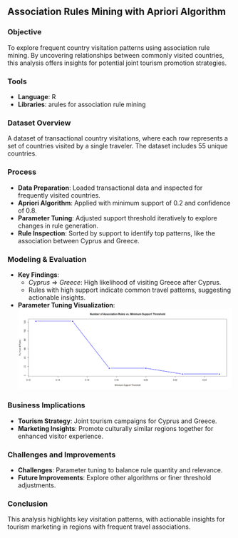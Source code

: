 ## Association Rules Mining with Apriori Algorithm

### Objective
To explore frequent country visitation patterns using association rule mining. By uncovering relationships between commonly visited countries, this analysis offers insights for potential joint tourism promotion strategies.

### Tools
- **Language**: R
- **Libraries**: arules for association rule mining

### Dataset Overview
A dataset of transactional country visitations, where each row represents a set of countries visited by a single traveler. The dataset includes 55 unique countries.

### Process
- **Data Preparation**: Loaded transactional data and inspected for frequently visited countries.
- **Apriori Algorithm**: Applied with minimum support of 0.2 and confidence of 0.8.
- **Parameter Tuning**: Adjusted support threshold iteratively to explore changes in rule generation.
- **Rule Inspection**: Sorted by support to identify top patterns, like the association between Cyprus and Greece.

### Modeling & Evaluation
- **Key Findings**:
  - *Cyprus* => *Greece*: High likelihood of visiting Greece after Cyprus.
  - Rules with high support indicate common travel patterns, suggesting actionable insights.
- **Parameter Tuning Visualization**:
![Support vs. Number of Rules Plot](images/Support%20vs.%20Number%20of%20Rules%20Plot.png)

### Business Implications
- **Tourism Strategy**: Joint tourism campaigns for Cyprus and Greece.
- **Marketing Insights**: Promote culturally similar regions together for enhanced visitor experience.

### Challenges and Improvements
- **Challenges**: Parameter tuning to balance rule quantity and relevance.
- **Future Improvements**: Explore other algorithms or finer threshold adjustments.

### Conclusion
This analysis highlights key visitation patterns, with actionable insights for tourism marketing in regions with frequent travel associations.
